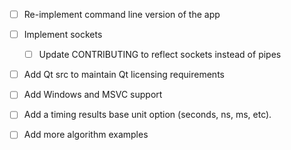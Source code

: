 - [ ] Re-implement command line version of the app

- [ ] Implement sockets
    - [ ] Update CONTRIBUTING to reflect sockets instead of pipes

- [ ] Add Qt src to maintain Qt licensing requirements

- [ ] Add Windows and MSVC support

- [ ] Add a timing results base unit option (seconds, ns, ms, etc).

- [ ] Add more algorithm examples
